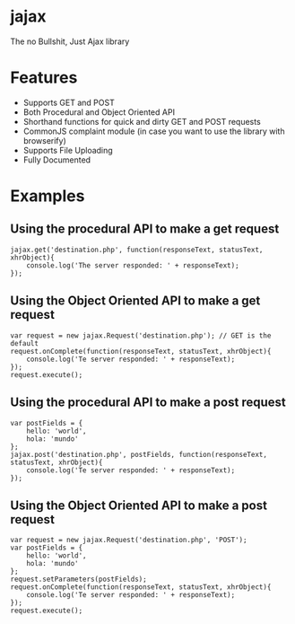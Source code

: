 # jajax

The no Bullshit, Just Ajax library

# Features

* Supports GET and POST
* Both Procedural and Object Oriented API
* Shorthand functions for quick and dirty GET and POST requests
* CommonJS complaint module (in case you want to use the library with browserify)
* Supports File Uploading
* Fully Documented

# Examples

## Using the procedural API to make a get request

    jajax.get('destination.php', function(responseText, statusText, xhrObject){
        console.log('The server responded: ' + responseText);
    });

## Using the Object Oriented API to make a get request

    var request = new jajax.Request('destination.php'); // GET is the default
    request.onComplete(function(responseText, statusText, xhrObject){
        console.log('Te server responded: ' + responseText);
    });
    request.execute();

## Using the procedural API to make a post request

    var postFields = {
        hello: 'world',
        hola: 'mundo'
    };
    jajax.post('destination.php', postFields, function(responseText, statusText, xhrObject){
        console.log('Te server responded: ' + responseText);
    });

## Using the Object Oriented API to make a post request

    var request = new jajax.Request('destination.php', 'POST');
    var postFields = {
        hello: 'world',
        hola: 'mundo'
    };
    request.setParameters(postFields);
    request.onComplete(function(responseText, statusText, xhrObject){
        console.log('Te server responded: ' + responseText);
    });
    request.execute();